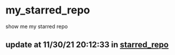 # my_starred_repo
show me my starred repo

update at 11/30/21 20:12:33 in [starred_repo](./index.html)
---

